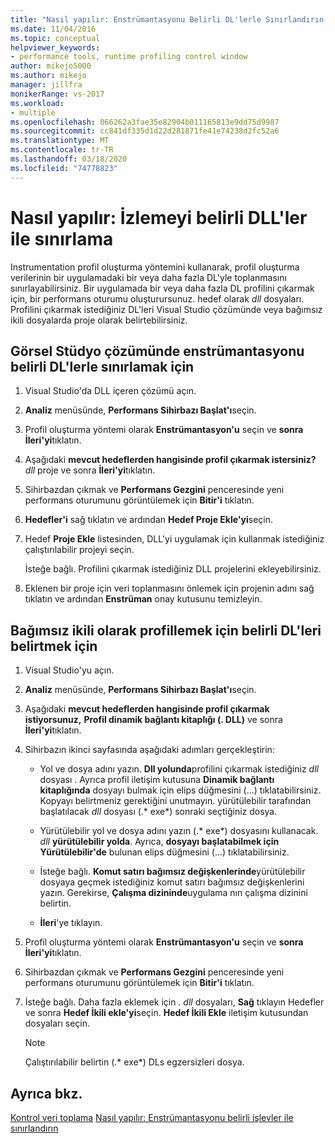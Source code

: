 ```yaml
---
title: "Nasıl yapılır: Enstrümantasyonu Belirli DL'lerle Sınırlandırın | Microsoft Dokümanlar"
ms.date: 11/04/2016
ms.topic: conceptual
helpviewer_keywords:
- performance tools, runtime profiling control window
author: mikejo5000
ms.author: mikejo
manager: jillfra
monikerRange: vs-2017
ms.workload:
- multiple
ms.openlocfilehash: 066262a3fae35e82904b011165813e9dd75d9987
ms.sourcegitcommit: cc841df335d1d22d281871fe41e74238d2fc52a6
ms.translationtype: MT
ms.contentlocale: tr-TR
ms.lasthandoff: 03/18/2020
ms.locfileid: "74778823"
---
```

# <a name="how-to-limit-instrumentation-to-specific-dlls"></a>Nasıl yapılır: İzlemeyi belirli DLL'ler ile sınırlama

Instrumentation profil oluşturma yöntemini kullanarak, profil oluşturma verilerinin bir uygulamadaki bir veya daha fazla DL'yle toplanmasını sınırlayabilirsiniz. Bir uygulamada bir veya daha fazla DL profilini çıkarmak için, bir performans oturumu oluşturursunuz. hedef olarak *dll* dosyaları. Profilini çıkarmak istediğiniz DL'leri Visual Studio çözümünde veya bağımsız ikili dosyalarda proje olarak belirtebilirsiniz.

## <a name="to-limit-instrumentation-to-specific-dlls-in-a-visual-studio-solution"></a>Görsel Stüdyo çözümünde enstrümantasyonu belirli DL'lerle sınırlamak için

1. Visual Studio'da DLL içeren çözümü açın.

2. **Analiz** menüsünde, **Performans Sihirbazı Başlat'ı**seçin.

3. Profil oluşturma yöntemi olarak **Enstrümantasyon'u** seçin ve **sonra İleri'yi**tıklatın.

4. Aşağıdaki **mevcut hedeflerden hangisinde profil çıkarmak istersiniz?** *dll* proje ve sonra **İleri'yi**tıklatın.

5. Sihirbazdan çıkmak ve **Performans Gezgini** penceresinde yeni performans oturumunu görüntülemek için **Bitir'i** tıklatın.

6. **Hedefler'i** sağ tıklatın ve ardından **Hedef Proje Ekle'yi**seçin.

7. Hedef **Proje Ekle** listesinden, DLL'yi uygulamak için kullanmak istediğiniz çalıştırılabilir projeyi seçin.

     İsteğe bağlı. Profilini çıkarmak istediğiniz DLL projelerini ekleyebilirsiniz.

8. Eklenen bir proje için veri toplanmasını önlemek için projenin adını sağ tıklatın ve ardından **Enstrüman** onay kutusunu temizleyin.

## <a name="to-specify-specific-dlls-to-profile-as-independent-binaries"></a>Bağımsız ikili olarak profillemek için belirli DL'leri belirtmek için

1. Visual Studio'yu açın.

2. **Analiz** menüsünde, **Performans Sihirbazı Başlat'ı**seçin.

3. Aşağıdaki **mevcut hedeflerden hangisinde profil çıkarmak istiyorsunuz,** **Profil dinamik bağlantı kitaplığı (. DLL)** ve sonra **İleri'yi**tıklatın.

4. Sihirbazın ikinci sayfasında aşağıdaki adımları gerçekleştirin:

    - Yol ve dosya adını yazın. **Dll yolunda**profilini çıkarmak istediğiniz *dll* dosyası . Ayrıca profil iletişim kutusuna **Dinamik bağlantı kitaplığında** dosyayı bulmak için elips düğmesini (...) tıklatabilirsiniz. Kopyayı belirtmeniz gerektiğini unutmayın. yürütülebilir tarafından başlatılacak *dll* dosyası (.* exe*) sonraki seçtiğiniz dosya.

    - Yürütülebilir yol ve dosya adını yazın (.* exe*) dosyasını kullanacak. *dll* **yürütülebilir yolda**. Ayrıca, **dosyayı başlatabilmek için Yürütülebilir'de** bulunan elips düğmesini (...) tıklatabilirsiniz.

    - İsteğe bağlı. **Komut satırı bağımsız değişkenlerinde**yürütülebilir dosyaya geçmek istediğiniz komut satırı bağımsız değişkenlerini yazın. Gerekirse, **Çalışma dizininde**uygulama nın çalışma dizinini belirtin.

    - **İleri**'ye tıklayın.

5. Profil oluşturma yöntemi olarak **Enstrümantasyon'u** seçin ve **sonra İleri'yi**tıklatın.

6. Sihirbazdan çıkmak ve **Performans Gezgini** penceresinde yeni performans oturumunu görüntülemek için **Bitir'i** tıklatın.

7. İsteğe bağlı. Daha fazla eklemek için . *dll* dosyaları, **Sağ** tıklayın Hedefler ve sonra **Hedef İkili ekle'yi**seçin. **Hedef İkili Ekle** iletişim kutusundan dosyaları seçin.

    > [!NOTE]
    > Çalıştırılabilir belirtin (.* exe*) DLs egzersizleri dosya.

## <a name="see-also"></a>Ayrıca bkz.

[Kontrol veri toplama](../profiling/controlling-data-collection.md)
[Nasıl yapılır: Enstrümantasyonu belirli işlevler ile sınırlandırın](../profiling/how-to-limit-instrumentation-to-specific-functions.md)
